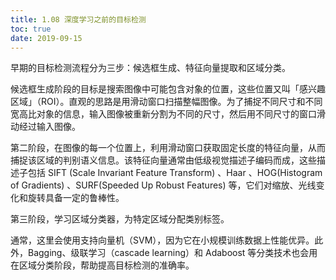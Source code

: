 ```yaml
---
title: 1.08 深度学习之前的目标检测
toc: true
date: 2019-09-15
---
```

早期的目标检测流程分为三步：候选框生成、特征向量提取和区域分类。

候选框生成阶段的目标是搜索图像中可能包含对象的位置，这些位置又叫「感兴趣区域」（ROI）。直观的思路是用滑动窗口扫描整幅图像。为了捕捉不同尺寸和不同宽高比对象的信息，输入图像被重新分割为不同的尺寸，然后用不同尺寸的窗口滑动经过输入图像。

第二阶段，在图像的每一个位置上，利用滑动窗口获取固定长度的特征向量，从而捕捉该区域的判别语义信息。该特征向量通常由低级视觉描述子编码而成，这些描述子包括 SIFT (Scale Invariant Feature Transform) 、Haar 、HOG(Histogram of Gradients) 、SURF(Speeded Up Robust Features) 等，它们对缩放、光线变化和旋转具备一定的鲁棒性。

第三阶段，学习区域分类器，为特定区域分配类别标签。

通常，这里会使用支持向量机（SVM），因为它在小规模训练数据上性能优异。此外，Bagging、级联学习（cascade learning）和 Adaboost 等分类技术也会用在区域分类阶段，帮助提高目标检测的准确率。
